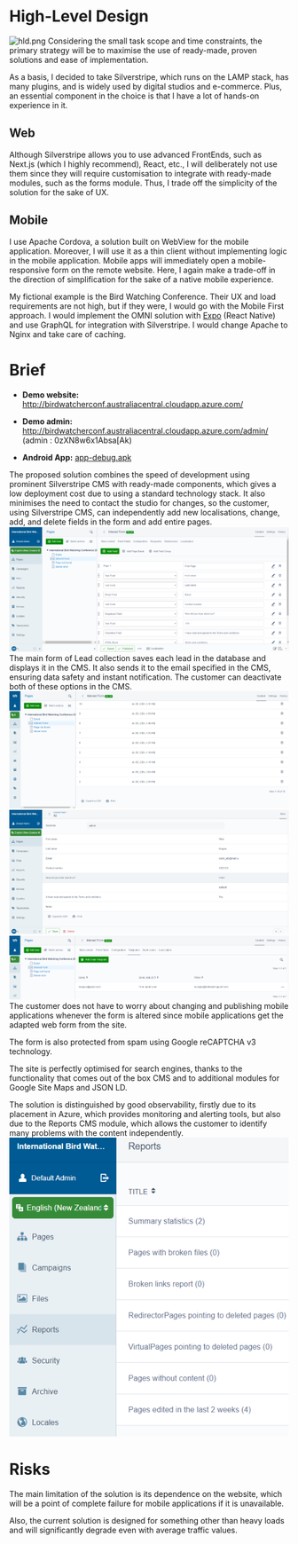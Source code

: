 # High-Level Design
![hld.png](docs\_assets\hld.png)
Considering the small task scope and time constraints, the primary strategy will be to maximise the use of ready-made, proven solutions and ease of implementation.

As a basis, I decided to take Silverstripe, which runs on the LAMP stack, has many plugins, and is widely used by digital studios and e-commerce. Plus, an essential component in the choice is that I have a lot of hands-on experience in it.

## Web

Although Silverstripe allows you to use advanced FrontEnds, such as Next.js (which I highly recommend), React, etc., I will deliberately not use them since they will require customisation to integrate with ready-made modules, such as the forms module. Thus, I trade off the simplicity of the solution for the sake of UX.

## Mobile

I use Apache Cordova, a solution built on WebView for the mobile application. Moreover, I will use it as a thin client without implementing logic in the mobile application. Mobile apps will immediately open a mobile-responsive form on the remote website. Here, I again make a trade-off in the direction of simplification for the sake of a native mobile experience.

My fictional example is the Bird Watching Conference. Their UX and load requirements are not high, but if they were, I would go with the Mobile First approach. I would implement the OMNI solution with [Expo](https://docs.expo.dev/) (React Native) and use GraphQL for integration with Silverstripe. I would change Apache to Nginx and take care of caching.

# Brief
- **Demo website:**  http://birdwatcherconf.australiacentral.cloudapp.azure.com/

- **Demo admin:**  http://birdwatcherconf.australiacentral.cloudapp.azure.com/admin/ (admin : 0zXN8w6x1Absa[Ak)

- **Android App:** [app-debug.apk](_assets/app-debug.apk)

The proposed solution combines the speed of development using prominent Silverstripe CMS with ready-made components, which gives a low deployment cost due to using a standard technology stack. It also minimises the need to contact the studio for changes, so the customer, using Silverstripe CMS, can independently add new localisations, change, add, and delete fields in the form and add entire pages.
![img_1.png](_assets\img_1.png)
The main form of Lead collection saves each lead in the database and displays it in the CMS. It also sends it to the email specified in the CMS, ensuring data safety and instant notification. The customer can deactivate both of these options in the CMS.
![img.png](_assets\img.png)
![img_2.png](_assets\img_2.png)
![img_3.png](_assets\img_3.png)
The customer does not have to worry about changing and publishing mobile applications whenever the form is altered since mobile applications get the adapted web form from the site.

The form is also protected from spam using Google reCAPTCHA v3 technology.

The site is perfectly optimised for search engines, thanks to the functionality that comes out of the box CMS and to additional modules for Google Site Maps and JSON LD.

The solution is distinguished by good observability, firstly due to its placement in Azure, which provides monitoring and alerting tools, but also due to the Reports CMS module, which allows the customer to identify many problems with the content independently.
![img_4.png](_assets\img_4.png)

# Risks
The main limitation of the solution is its dependence on the website, which will be a point of complete failure for mobile applications if it is unavailable.

Also, the current solution is designed for something other than heavy loads and will significantly degrade even with average traffic values.